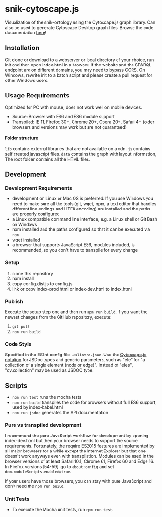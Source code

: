 # snik-cytoscape.js
Visualization of the snik-ontology using the Cytoscape.js graph library. Can also be used to generate Cytoscape Desktop graph files. Browse the code documentation [here](https://imise.github.io/snik-cytoscape.js/index.html)!

## Installation
Git clone or download to a webserver or local directory of your choice, run init and then open index.html in a browser.
If the website and the SPARQL endpoint are on different domains, you may need to bypass CORS.
On Windows, rewrite init to a batch script and please create a pull request for other Windows users.

## Usage Requirements
Optimized for PC with mouse, does not work well on mobile devices.

* Source: Browser with ES6 and ES6 module support
* Transpiled: IE 11, Firefox 30+, Chrome 20+, Opera 20+, Safari 4+ (older browsers and versions may work but are not guaranteed)

#### Folder structure
`lib` contains external libraries that are not available on a cdn. `js` contains self created javascript files. `data` contains the graph with layout information,
The root folder contains all the HTML files.

## Development

### Development Requirements

* development on Linux or Mac OS is preferred. If you use Windows you need to make sure all the tools (git, wget, npm, a text editor that handles different line endings and UTF8 encoding) are installed and the paths are properly configured
* a Linux compatible command line interface, e.g. a Linux shell or Git Bash on Windows
* npm installed and the paths configured so that it can be executed via `npm`
* wget installed
* a browser that supports JavaScript ES6, modules included, is recommended, so you don't have to transpile for every change

### Setup
1. clone this repository
2. npm install
3. copy config.dist.js to config.js
4. link or copy index-prod.html or index-dev.html to index.html

### Publish

Execute the setup step one and then run `npm run build`.
If you want the newest changes from the GitHub repository, execute:

1. `git pull`
2. `npm run build`

### Code Style
Specified in the ESlint config file `.eslintrc.json`.
Use the [Cytoscape.js notation](http://js.cytoscape.org/#notation/functions) for JSDoc types and generic parameters, such as "ele" for "a collection of a single element (node or edge)".
Instead of "eles", "cy.collection" may be used as JSDOC type.

## Scripts
* `npm run test` runs the mocha tests
* `npm run build` transpiles the code for browsers without full ES6 support, used by index-babel.html
* `npm run jsdoc` generates the API documentation

### Pure vs transpiled development
I recommend the pure JavaScript workflow for development by opening index-dev.html but then your browser needs to support the source requirements.
Fortunately, the require ES2015 features are implemented by all major browsers for a while except the Internet Explorer but that one doesn't work anyways even with transpilation.
Modules can be used in the browser versions of at least Safari 10.1, Chrome 61, Firefox 60 and Edge 16.
In Firefox versions [54-59], go to `about:config` and set `dom.moduleScripts.enabled=true`.

If your users have those browsers, you can stay with pure JavaScript and don't need the `npm run build`.

### Unit Tests

* To execute the Mocha unit tests, run `npm run test`.
